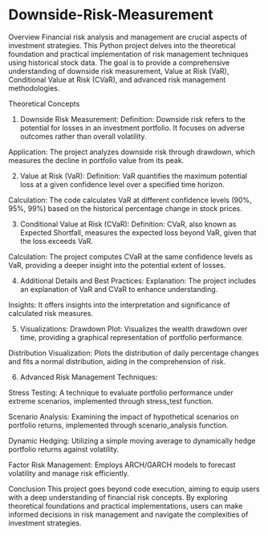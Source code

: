 # Downside-Risk-Measurement
Overview
Financial risk analysis and management are crucial aspects of investment strategies. This Python project delves into the theoretical foundation and practical implementation of risk management techniques using historical stock data. The goal is to provide a comprehensive understanding of downside risk measurement, Value at Risk (VaR), Conditional Value at Risk (CVaR), and advanced risk management methodologies.

Theoretical Concepts

1. Downside Risk Measurement:
Definition: Downside risk refers to the potential for losses in an investment portfolio. It focuses on adverse outcomes rather than overall volatility.

Application: The project analyzes downside risk through drawdown, which measures the decline in portfolio value from its peak.

2. Value at Risk (VaR):
Definition: VaR quantifies the maximum potential loss at a given confidence level over a specified time horizon.

Calculation: The code calculates VaR at different confidence levels (90%, 95%, 99%) based on the historical percentage change in stock prices.

3. Conditional Value at Risk (CVaR):
Definition: CVaR, also known as Expected Shortfall, measures the expected loss beyond VaR, given that the loss exceeds VaR.

Calculation: The project computes CVaR at the same confidence levels as VaR, providing a deeper insight into the potential extent of losses.

4. Additional Details and Best Practices:
Explanation: The project includes an explanation of VaR and CVaR to enhance understanding.

Insights: It offers insights into the interpretation and significance of calculated risk measures.

5. Visualizations:
Drawdown Plot: Visualizes the wealth drawdown over time, providing a graphical representation of portfolio performance.

Distribution Visualization: Plots the distribution of daily percentage changes and fits a normal distribution, aiding in the comprehension of risk.

6. Advanced Risk Management Techniques:

Stress Testing: A technique to evaluate portfolio performance under extreme scenarios, implemented through stress_test function.

Scenario Analysis: Examining the impact of hypothetical scenarios on portfolio returns, implemented through scenario_analysis function.

Dynamic Hedging: Utilizing a simple moving average to dynamically hedge portfolio returns against volatility.

Factor Risk Management: Employs ARCH/GARCH models to forecast volatility and manage risk efficiently.

Conclusion
This project goes beyond code execution, aiming to equip users with a deep understanding of financial risk concepts. By exploring theoretical foundations and practical implementations, users can make informed decisions in risk management and navigate the complexities of investment strategies.
